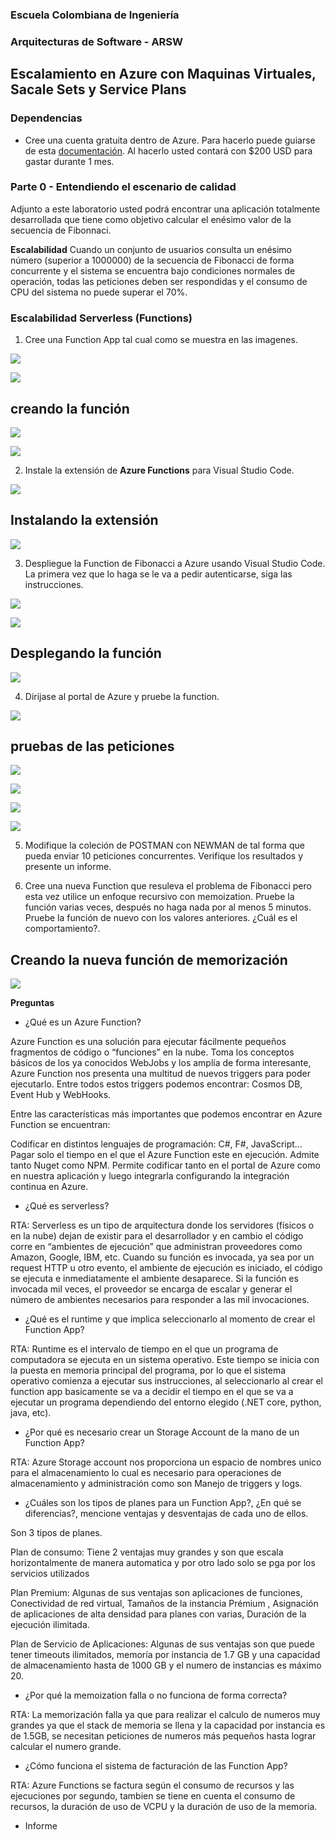 ### Escuela Colombiana de Ingeniería
### Arquitecturas de Software - ARSW

## Escalamiento en Azure con Maquinas Virtuales, Sacale Sets y Service Plans

### Dependencias
* Cree una cuenta gratuita dentro de Azure. Para hacerlo puede guiarse de esta [documentación](https://azure.microsoft.com/en-us/free/search/?&ef_id=Cj0KCQiA2ITuBRDkARIsAMK9Q7MuvuTqIfK15LWfaM7bLL_QsBbC5XhJJezUbcfx-qAnfPjH568chTMaAkAsEALw_wcB:G:s&OCID=AID2000068_SEM_alOkB9ZE&MarinID=alOkB9ZE_368060503322_%2Bazure_b_c__79187603991_kwd-23159435208&lnkd=Google_Azure_Brand&dclid=CjgKEAiA2ITuBRDchty8lqPlzS4SJAC3x4k1mAxU7XNhWdOSESfffUnMNjLWcAIuikQnj3C4U8xRG_D_BwE). Al hacerlo usted contará con $200 USD para gastar durante 1 mes.

### Parte 0 - Entendiendo el escenario de calidad

Adjunto a este laboratorio usted podrá encontrar una aplicación totalmente desarrollada que tiene como objetivo calcular el enésimo valor de la secuencia de Fibonnaci.

**Escalabilidad**
Cuando un conjunto de usuarios consulta un enésimo número (superior a 1000000) de la secuencia de Fibonacci de forma concurrente y el sistema se encuentra bajo condiciones normales de operación, todas las peticiones deben ser respondidas y el consumo de CPU del sistema no puede superar el 70%.

### Escalabilidad Serverless (Functions)

1. Cree una Function App tal cual como se muestra en las  imagenes.

![](images/part3/part3-function-config.png)


![](images/part3/part3-function-configii.png)

## creando la función 

![](images/result/Screenshot_1.png)

![](images/result/Screenshot_2.png)

2. Instale la extensión de **Azure Functions** para Visual Studio Code.


![](images/part3/part3-install-extension.png)

## Instalando la extensión

![](images/result/Screenshot_3.png)

3. Despliegue la Function de Fibonacci a Azure usando Visual Studio Code. La primera vez que lo haga se le va a pedir autenticarse, siga las instrucciones.

![](images/part3/part3-deploy-function-1.png)

![](images/part3/part3-deploy-function-2.png)

## Desplegando la función

![](images/result/Screenshot_5.png)

4. Dirijase al portal de Azure y pruebe la function.

![](images/part3/part3-test-function.png)

## pruebas de las peticiones

![](images/result/Screenshot_6.png)

![](images/result/Screenshot_7.png)

![](images/result/Screenshot_8.png)

![](images/result/Screenshot_9.png)



5. Modifique la coleción de POSTMAN con NEWMAN de tal forma que pueda enviar 10 peticiones concurrentes. Verifique los resultados y presente un informe.

6. Cree una nueva Function que resuleva el problema de Fibonacci pero esta vez utilice un enfoque recursivo con memoization. Pruebe la función varias veces, después no haga nada por al menos 5 minutos. Pruebe la función de nuevo con los valores anteriores. ¿Cuál es el comportamiento?.

## Creando la nueva función de memorización

![](images/result/Screenshot_10.png)

**Preguntas**

* ¿Qué es un Azure Function?

Azure Function es una solución para ejecutar fácilmente pequeños fragmentos de código o “funciones” en la nube. Toma los conceptos básicos de los ya conocidos WebJobs y los amplía de forma interesante, Azure Function nos presenta una multitud de nuevos triggers para poder ejecutarlo. Entre todos estos triggers podemos encontrar: Cosmos DB, Event Hub y WebHooks.

Entre las características más importantes que podemos encontrar en Azure Function se encuentran:

Codificar en distintos lenguajes de programación: C#, F#, JavaScript…
Pagar solo el tiempo en el que el Azure Function este en ejecución.
Admite tanto Nuget como NPM.
Permite codificar tanto en el portal de Azure como en nuestra aplicación y luego integrarla configurando la integración continua en Azure.


* ¿Qué es serverless?

RTA: Serverless es un tipo de arquitectura donde los servidores (físicos o en la nube) dejan de existir para el desarrollador y en cambio el código corre en “ambientes de ejecución” que administran proveedores como Amazon, Google, IBM, etc. Cuando su función es invocada, ya sea por un request HTTP u otro evento, el ambiente de ejecución es iniciado, el código se ejecuta e inmediatamente el ambiente desaparece. Si la función es invocada mil veces, el proveedor se encarga de escalar y generar el número de ambientes necesarios para responder a las mil invocaciones.

* ¿Qué es el runtime y que implica seleccionarlo al momento de crear el Function App?

RTA: Runtime es el intervalo de tiempo en el que un programa de computadora se ejecuta en un sistema operativo. Este tiempo se inicia con la puesta en memoria principal del programa, por lo que el sistema operativo comienza a ejecutar sus instrucciones, al seleccionarlo al crear el function app basicamente se va a decidir el tiempo en el que se va a ejecutar un programa dependiendo del entorno elegido (.NET core, python, java, etc).

* ¿Por qué es necesario crear un Storage Account de la mano de un Function App?

RTA: Azure Storage account nos proporciona un espacio de nombres unico para el almacenamiento lo cual es necesario para operaciones de almacenamiento y administración como son Manejo de triggers y logs.

* ¿Cuáles son los tipos de planes para un Function App?, ¿En qué se diferencias?, mencione ventajas y desventajas de cada uno de ellos.

Son 3 tipos de planes.

Plan de consumo: Tiene 2 ventajas muy grandes y son que escala horizontalmente de manera automatica y por otro lado solo se pga por los servicios utilizados

Plan Premium: Algunas de sus ventajas son aplicaciones de funciones, Conectividad de red virtual, Tamaños de la instancia Prémium , Asignación de aplicaciones de alta densidad para planes con varias, Duración de la ejecución ilimitada.

Plan de Servicio de Aplicaciones: Algunas de sus ventajas son que puede tener timeouts ilimitados, memoría por instancia de 1.7 GB y una capacidad de almacenamiento hasta de 1000 GB y el numero de instancias es máximo 20.




* ¿Por qué la memoization falla o no funciona de forma correcta?

RTA: La memorización falla ya que para realizar el calculo de numeros muy grandes ya que el stack de memoria se llena y la capacidad por instancia es de 1.5GB, se necesitan peticiones de numeros más pequeños hasta lograr calcular el numero grande.

* ¿Cómo funciona el sistema de facturación de las Function App?

RTA: Azure Functions se factura según el consumo de recursos y las ejecuciones por segundo, tambien se tiene en cuenta el consumo de recursos, la duración de uso de VCPU y la duración de uso de la memoria.

* Informe
